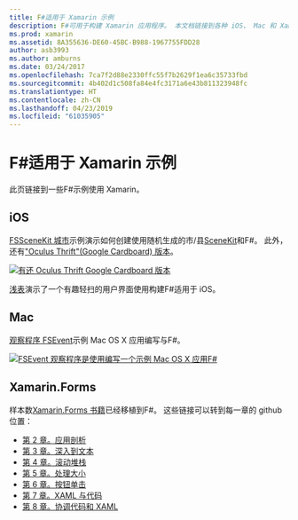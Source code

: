 ```yaml
---
title: F#适用于 Xamarin 示例
description: F#可用于构建 Xamarin 应用程序。 本文档链接到各种 iOS、 Mac 和 Xamarin.Forms 示例 Xamarin 应用程序项目中编写F#。
ms.prod: xamarin
ms.assetid: 8A355636-DE60-45BC-B988-1967755FDD28
author: asb3993
ms.author: amburns
ms.date: 03/24/2017
ms.openlocfilehash: 7ca7f2d88e2330ffc55f7b2629f1ea6c35733fbd
ms.sourcegitcommit: 4b402d1c508fa84e4fc3171a6e43b811323948fc
ms.translationtype: HT
ms.contentlocale: zh-CN
ms.lasthandoff: 04/23/2019
ms.locfileid: "61035905"
---
```

# <a name="f-samples-for-xamarin"></a>F#适用于 Xamarin 示例

此页链接到一些F#示例使用 Xamarin。

## <a name="ios"></a>iOS

[FSSceneKit 城市](https://developer.xamarin.com/samples/monotouch/ios8/FSSceneKit/)示例演示如何创建使用随机生成的市/县[SceneKit](xref:SceneKit)和F#。 此外，还有["Oculus Thrift"(Google Cardboard) 版本](https://developer.xamarin.com/samples/monotouch/ios8/SceneKitFSharp/)。

[![](samples-images/fxscenekit-sml.png "有还 Oculus Thrift Google Cardboard 版本")](samples-images/fxscenekit.png#lightbox)

[浅表](https://github.com/dvdsgl/shallow)演示了一个有趣轻扫的用户界面使用构建F#适用于 iOS。

## <a name="mac"></a>Mac

[观察程序 FSEvent](https://developer.xamarin.com/samples/mac/FSEvents/)示例 Mac OS X 应用编写与F#。

[![](samples-images/fsevents-sml.png "FSEvent 观察程序是使用编写一个示例 Mac OS X 应用F#")](samples-images/fsevents.png#lightbox)

## <a name="xamarinforms"></a>Xamarin.Forms

样本数[Xamarin.Forms 书籍](~/xamarin-forms/creating-mobile-apps-xamarin-forms/index.md)已经移植到F#。 这些链接可以转到每一章的 github 位置：

- [第 2 章。应用剖析](https://github.com/xamarin/xamarin-forms-book-samples/tree/master/Chapter02/FS)
- [第 3 章。深入到文本](https://github.com/xamarin/xamarin-forms-book-samples/tree/master/Chapter03/FS)
- [第 4 章。滚动堆栈](https://github.com/xamarin/xamarin-forms-book-samples/tree/master/Chapter04/FS)
- [第 5 章。处理大小](https://github.com/xamarin/xamarin-forms-book-samples/tree/master/Chapter05/FS)
- [第 6 章。按钮单击](https://github.com/xamarin/xamarin-forms-book-samples/tree/master/Chapter06/FS)
- [第 7 章。XAML 与代码](https://github.com/xamarin/xamarin-forms-book-samples/tree/master/Chapter07/FS/CodePlusXaml)
- [第 8 章。协调代码和 XAML](https://github.com/xamarin/xamarin-forms-book-samples/tree/master/Chapter08/FS/XamlKeypad)

